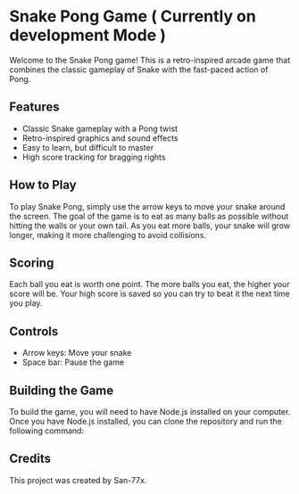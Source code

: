 # Snake Pong Game ( Currently on development Mode )


Welcome to the Snake Pong game! This is a retro-inspired arcade game that combines the classic gameplay of Snake with the fast-paced action of Pong.

## Features

* Classic Snake gameplay with a Pong twist
* Retro-inspired graphics and sound effects
* Easy to learn, but difficult to master
* High score tracking for bragging rights

## How to Play

To play Snake Pong, simply use the arrow keys to move your snake around the screen. The goal of the game is to eat as many balls as possible without hitting the walls or your own tail. As you eat more balls, your snake will grow longer, making it more challenging to avoid collisions.

## Scoring

Each ball you eat is worth one point. The more balls you eat, the higher your score will be. Your high score is saved so you can try to beat it the next time you play.

## Controls

* Arrow keys: Move your snake
* Space bar: Pause the game

## Building the Game

To build the game, you will need to have Node.js installed on your computer. Once you have Node.js installed, you can clone the repository and run the following command:

## Credits

This project was created by San-77x.